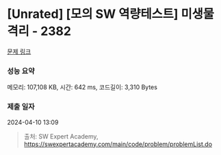 # [Unrated] [모의 SW 역량테스트] 미생물 격리 - 2382 

[문제 링크](https://swexpertacademy.com/main/code/problem/problemDetail.do?contestProbId=AV597vbqAH0DFAVl) 

### 성능 요약

메모리: 107,108 KB, 시간: 642 ms, 코드길이: 3,310 Bytes

### 제출 일자

2024-04-10 13:09



> 출처: SW Expert Academy, https://swexpertacademy.com/main/code/problem/problemList.do